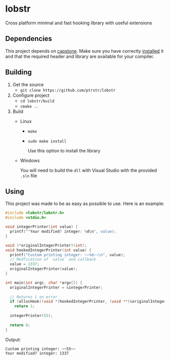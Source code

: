 # lobstr
Cross platform minimal and fast hooking library with useful extensions

## Dependencies
This project depends on [capstone](https://www.capstone-engine.org/). Make sure you have correctly [installed](https://www.capstone-engine.org/documentation.html) it and that the required header and library are available for your compiler.

## Building
1. Get the source
    - `git clone https://github.com/ptrstr/lobstr`
2. Configure project
    - `cd lobstr/build`
    - `cmake ..`
3. Build
    - Linux
        - `make`
        - `sudo make install`

            Use this option to install the library
    - Windows
        
        You will need to build the `dll` with Visual Studio with the provided `.sln` file

## Using
This project was made to be as easy as possible to use. Here is an example:
```c
#include <lobstr/lobstr.h>
#include <stdio.h>

void integerPrinter(int value) {
  printf(""Your modified? integer: %d\n", value);
}

void (*originalIntegerPrinter)(int);
void hookedIntegerPrinter(int value) {
  printf("Custom printing integer: ~~%d~~\n", value);
  // Modfication of `value` and callback
  value = 1337;
  originalIntegerPrinter(value);
}

int main(int argc, char *argv[]) {
  originalIntegerPrinter = &integerPrinter;
  
  // Returns 1 on error
  if (allocHook((void *)hookedIntegerPrinter, (void **)&originalIntegerPrinter))
    return 1;
   
  integerPrinter(55);
  
  return 0;
}
```

Output:
```
Custom printing integer: ~~55~~
Your modified? integer: 1337
```
